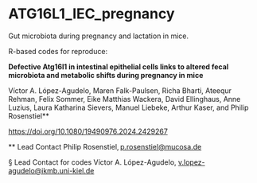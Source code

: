 # ATG16L1_IEC_pregnancy
Gut microbiota during pregnancy and lactation in mice.

R-based codes for reproduce: 

**Defective Atg16l1 in intestinal epithelial cells links to altered fecal microbiota and metabolic shifts during pregnancy in mice**

Víctor A. López-Agudelo, Maren Falk-Paulsen, Richa Bharti, Ateequr Rehman, Felix Sommer, Eike Matthias Wackera, David Ellinghaus, Anne Luzius, Laura Katharina Sievers, Manuel Liebeke, Arthur Kaser, and Philip Rosenstiel**

https://doi.org/10.1080/19490976.2024.2429267

** Lead Contact Philip Rosenstiel, p.rosenstiel@mucosa.de

§ Lead Contact for codes Víctor A. López-Agudelo, v.lopez-agudelo@ikmb.uni-kiel.de
